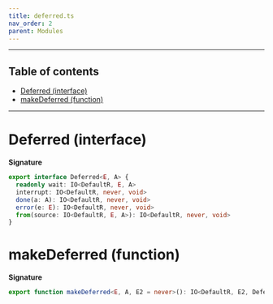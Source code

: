 ```yaml
---
title: deferred.ts
nav_order: 2
parent: Modules
---
```


---

<h2 class="text-delta">Table of contents</h2>

- [Deferred (interface)](#deferred-interface)
- [makeDeferred (function)](#makedeferred-function)

---

# Deferred (interface)

**Signature**

```ts
export interface Deferred<E, A> {
  readonly wait: IO<DefaultR, E, A>
  interrupt: IO<DefaultR, never, void>
  done(a: A): IO<DefaultR, never, void>
  error(e: E): IO<DefaultR, never, void>
  from(source: IO<DefaultR, E, A>): IO<DefaultR, never, void>
}
```

# makeDeferred (function)

**Signature**

```ts
export function makeDeferred<E, A, E2 = never>(): IO<DefaultR, E2, Deferred<E, A>> { ... }
```
